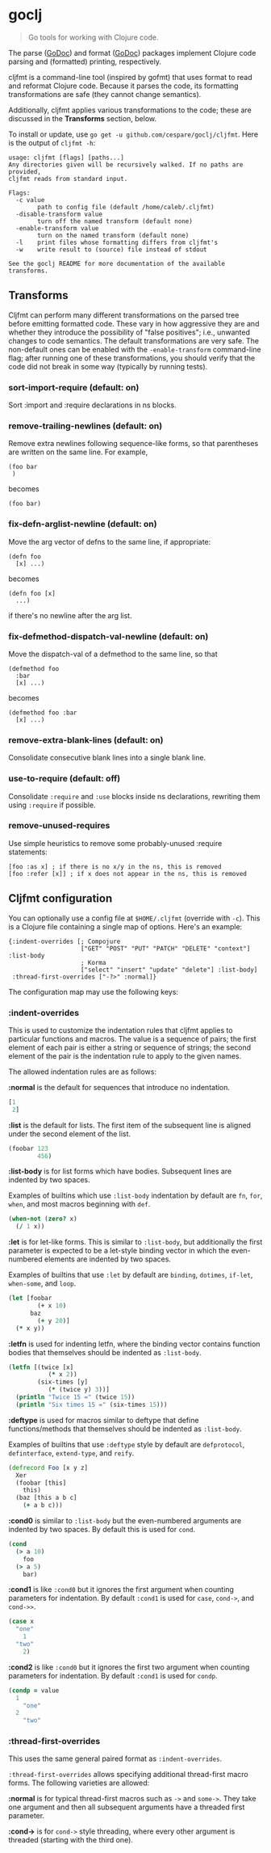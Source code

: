 # goclj

> Go tools for working with Clojure code.

The parse ([GoDoc](http://godoc.org/github.com/cespare/goclj/parse)) and format
([GoDoc](http://godoc.org/github.com/cespare/goclj/format)) packages implement
Clojure code parsing and (formatted) printing, respectively.

cljfmt is a command-line tool (inspired by gofmt) that uses format to read and
reformat Clojure code. Because it parses the code, its formatting
transformations are safe (they cannot change semantics).

Additionally, cljfmt applies various transformations to the code; these are
discussed in the **Transforms** section, below.

To install or update, use `go get -u github.com/cespare/goclj/cljfmt`. Here is
the output of `cljfmt -h`:

```
usage: cljfmt [flags] [paths...]
Any directories given will be recursively walked. If no paths are provided,
cljfmt reads from standard input.

Flags:
  -c value
        path to config file (default /home/caleb/.cljfmt)
  -disable-transform value
        turn off the named transform (default none)
  -enable-transform value
        turn on the named transform (default none)
  -l    print files whose formatting differs from cljfmt's
  -w    write result to (source) file instead of stdout

See the goclj README for more documentation of the available transforms.
```

## Transforms

Cljfmt can perform many different transformations on the parsed tree before
emitting formatted code. These vary in how aggressive they are and whether they
introduce the possibility of "false positives"; i.e., unwanted changes to
code semantics. The default transformations are very safe. The non-default ones
can be enabled with the `-enable-transform` command-line flag; after running one
of these transformations, you should verify that the code did not break in some
way (typically by running tests).

### sort-import-require (default: on)

Sort :import and :require declarations in ns blocks.


### remove-trailing-newlines (default: on)

Remove extra newlines following sequence-like forms, so that parentheses are written on the same
line. For example,

    (foo bar
     )

becomes

    (foo bar)

### fix-defn-arglist-newline (default: on)

Move the arg vector of defns to the same line, if appropriate:

    (defn foo
      [x] ...)

becomes

    (defn foo [x]
      ...)

if there's no newline after the arg list.

### fix-defmethod-dispatch-val-newline (default: on)

Move the dispatch-val of a defmethod to the same line, so that

    (defmethod foo
      :bar
      [x] ...)

becomes

    (defmethod foo :bar
      [x] ...)

### remove-extra-blank-lines (default: on)

Consolidate consecutive blank lines into a single blank line.

### use-to-require (default: off)

Consolidate `:require` and `:use` blocks inside ns declarations, rewriting them
using `:require` if possible.

### remove-unused-requires

Use simple heuristics to remove some probably-unused :require statements:

    [foo :as x] ; if there is no x/y in the ns, this is removed
    [foo :refer [x]] ; if x does not appear in the ns, this is removed

## Cljfmt configuration

You can optionally use a config file at `$HOME/.cljfmt` (override with `-c`).
This is a Clojure file containing a single map of options. Here's an example:

```
{:indent-overrides [; Compojure
                    ["GET" "POST" "PUT" "PATCH" "DELETE" "context"] :list-body
                    ; Korma
                    ["select" "insert" "update" "delete"] :list-body]
 :thread-first-overrides ["-?>" :normal]}
```

The configuration map may use the following keys:

### :indent-overrides

This is used to customize the indentation rules that cljfmt applies to
particular functions and macros. The value is a sequence of pairs; the first
element of each pair is either a string or sequence of strings; the second
element of the pair is the indentation rule to apply to the given names.

The allowed indentation rules are as follows:

**:normal** is the default for sequences that introduce no indentation.

``` clojure
[1
 2]
```

**:list** is the default for lists. The first item of the subsequent line is
aligned under the second element of the list.

``` clojure
(foobar 123
        456)
```

**:list-body** is for list forms which have bodies. Subsequent lines are
indented by two spaces.

Examples of builtins which use `:list-body` indentation by default are `fn`,
`for`, `when`, and most macros beginning with `def`.

``` clojure
(when-not (zero? x)
  (/ 1 x))
```

**:let** is for let-like forms. This is similar to `:list-body`, but
additionally the first parameter is expected to be a let-style binding vector in
which the even-numbered elements are indented by two spaces.

Examples of builtins that use `:let` by default are `binding`, `dotimes`,
`if-let`, `when-some`, and `loop`.

``` clojure
(let [foobar
        (+ x 10)
      baz
        (+ y 20)]
  (* x y))
```

**:letfn** is used for indenting letfn, where the binding vector contains
function bodies that themselves should be indented as `:list-body`.

``` clojure
(letfn [(twice [x]
           (* x 2))
        (six-times [y]
           (* (twice y) 3))]
  (println "Twice 15 =" (twice 15))
  (println "Six times 15 =" (six-times 15)))
```

**:deftype** is used for macros similar to deftype that define
functions/methods that themselves should be indented as `:list-body`.

Examples of builtins that use `:deftype` style by default are `defprotocol`,
`definterface`, `extend-type`, and `reify`.

``` clojure
(defrecord Foo [x y z]
  Xer
  (foobar [this]
    this)
  (baz [this a b c]
    (+ a b c)))
```

**:cond0** is similar to `:list-body` but the even-numbered arguments are
indented by two spaces. By default this is used for `cond`.

``` clojure
(cond
  (> a 10)
    foo
  (> a 5)
    bar)
```

**:cond1** is like `:cond0` but it ignores the first argument when counting
parameters for indentation. By default `:cond1` is used for `case`, `cond->`,
and `cond->>`.

``` clojure
(case x
  "one"
    1
  "two"
    2)
```

**:cond2** is like `:cond0` but it ignores the first two argument when counting
parameters for indentation. By default `:cond1` is used for `condp`.

``` clojure
(condp = value
  1
    "one"
  2
    "two"
```

### :thread-first-overrides

This uses the same general paired format as `:indent-overrides`.

`:thread-first-overrides` allows specifying additional thread-first macro forms.
The following varieties are allowed:

**:normal** is for typical thread-first macros such as `->` and `some->`. They
take one argument and then all subsequent arguments have a threaded first
parameter.

**:cond->** is for `cond->` style threading, where every other argument is
threaded (starting with the third one).
